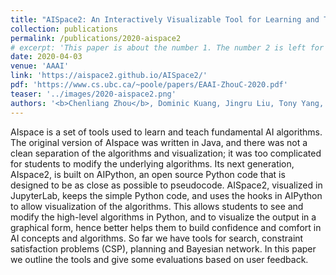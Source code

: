 ```yaml
---
title: "AISpace2: An Interactively Visualizable Tool for Learning and Teaching Artificial Intelligence"
collection: publications
permalink: /publications/2020-aispace2
# excerpt: 'This paper is about the number 1. The number 2 is left for future work.'
date: 2020-04-03
venue: 'AAAI'
link: 'https://aispace2.github.io/AISpace2/'
pdf: 'https://www.cs.ubc.ca/~poole/papers/EAAI-ZhouC-2020.pdf'
teaser: '../images/2020-aispace2.png'
authors: '<b>Chenliang Zhou</b>, Dominic Kuang, Jingru Liu, Tony Yang, Zijia Zhang, Alan Mackworth, David Poole'
---
```

AIspace is a set of tools used to learn and teach fundamental AI algorithms. The original version of AIspace was written in Java, and there was not a clean separation of the algorithms and visualization; it was too complicated for students to modify the underlying algorithms. Its next generation, AIspace2, is built on AIPython, an open source Python code that is designed to be as close as possible to pseudocode. AISpace2, visualized in JupyterLab, keeps the simple Python code, and uses the hooks in AIPython to allow visualization of the algorithms. This allows students to see and modify the high-level algorithms in Python, and to visualize the output in a graphical form, hence better helps them to build confidence and comfort in AI concepts and algorithms. So far we have tools for search, constraint satisfaction problems (CSP), planning and Bayesian network. In this paper we outline the tools and give some evaluations based on user feedback.

  